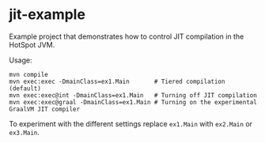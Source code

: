 jit-example
===========

Example project that demonstrates how to control JIT compilation in the HotSpot JVM.

Usage:
```shell
mvn compile
mvn exec:exec -DmainClass=ex1.Main       # Tiered compilation (default)
mvn exec:exec@int -DmainClass=ex1.Main   # Turning off JIT compilation
mvn exec:exec@graal -DmainClass=ex1.Main # Turning on the experimental GraalVM JIT compiler
```

To experiment with the different settings replace `ex1.Main` with `ex2.Main` or `ex3.Main`.
